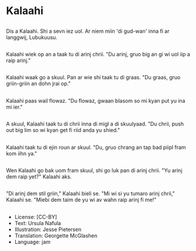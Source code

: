 # Kalaahi

##
Dis a Kalaahi. Shi a sevn iez uol. Ar niem miin 'di gud-wan' inna fi ar langgwij, Lubukuusu.

##
Kalaahi wiek op an a taak tu di arinj chrii. "Du arinj, gruo big an gi wi uol iip a raip arinj."

##
Kalaahi waak go a skuul. Pan ar wie shi taak tu di graas. "Du graas, gruo griin-griin an dohn jrai op."

##
Kalaahi paas wail flowaz. "Du flowaz, gwaan blasom so mi kyan put yu ina mi ier."

##
A skuul, Kalaahi taak tu di chrii inna di migl a di skuulyaad. "Du chrii, push out big lim so wi kyan get fi riid anda yu shied."

##
Kalaahi taak tu di ejin roun ar skuul. "Du, gruo chrang an tap bad piipl fram kom iihn ya."

##
Wen Kalaahi go bak uom fram skuul, shi go luk pan di arinj chrii. "Yu arinj dem raip yet?" Kalaahi aks.

##
"Di arinj dem stil griin," Kalaahi bieli se. "Mi wi si yu tumaro arinj chrii," Kalaahi se. "Miebi dem taim de yu wi av wahn raip arinj fi me!"

##
* License: [CC-BY]
* Text: Ursula Nafula
* Illustration: Jesse Pietersen
* Translation: Georgette McGlashen
* Language: jam
